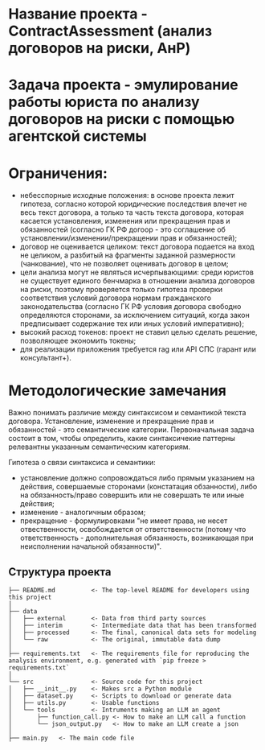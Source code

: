 # Название проекта - ContractAssessment (анализ договоров на риски, АнР)

# Задача проекта - эмулирование работы юриста по анализу договоров на риски с помощью агентской системы

# Ограничения:
- небесспорные исходные положения: в основе проекта лежит гипотеза, согласно которой юридические последствия влечет не весь текст договора, а только та часть текста договора, которая касается установления, изменения или прекращения прав и обязанностей (согласно ГК РФ догоор - это соглашение об установлении/изменении/прекращении прав и обязанностей);
- договор не оценивается целиком: текст договора подается на вход не целиком, а разбитый на фрагменты заданной размерности (чанкование), что не позволяет оценивать договор в целом;
- цели анализа могут не являться исчерпывающими: среди юристов не существует единого бенчмарка в отношении анализа договоров на риски, поэтому проверяется только гипотеза проверки соответствия условий договора нормам гражданского законодательства (согласно ГК РФ условия договора свободно определяются сторонами, за исключением ситуаций, когда закон предписывает содержание тех или иных условий императивно);
- высокий расход токенов: проект не ставил целью сделать решение, позволяющее экономить токены;
- для реализации приложения требуется rag или API СПС (гарант или консультант+).

# Методологические замечания
Важно понимать различие между синтаксисом и семантикой текста договора. Установление, изменение и прекращение прав и обязанностей - это семантические категории.
Первоначальная задача состоит в том, чтобы определить, какие синтаксичекие паттерны релевантны указанным семантическим категориям.

Гипотеза о связи синтаксиса и семантики:
- установление должно сопровождаться либо прямым указанием на действия, совершаемые сторонами (констатация обзанности), либо на обязанность/право совершить или не совершать те или иные действия;
- изменение - аналогичным образом;
- прекращение - формулировками "не имеет права, не несет отвественности, освобождается от ответственности (потому что ответственность - дополнительная обязанность, возникающая при неисполнении начальной обязанности)".

## Структура проекта

```
├── README.md          <- The top-level README for developers using this project
│
├── data
│   ├── external       <- Data from third party sources
│   ├── interim        <- Intermediate data that has been transformed
│   ├── processed      <- The final, canonical data sets for modeling
│   └── raw            <- The original, immutable data dump
│
├── requirements.txt   <- The requirements file for reproducing the analysis environment, e.g. generated with `pip freeze > requirements.txt`
│
└── src                <- Source code for this project
│   ├── __init__.py    <- Makes src a Python module
│   ├── dataset.py     <- Scripts to download or generate data
│   ├── utils.py       <- Usable functions
│   └── tools          <- Intruments making an LLM an agent
│       ├── function_call.py <- How to make an LLM call a function
│       └── json_output.py   <- How to make an LLM create a json
│
├── main.py   <- The main code file
```